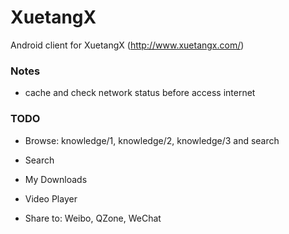 XuetangX
========

Android client for XuetangX (http://www.xuetangx.com/)


### Notes

+ cache and check network status before access internet


### TODO

+ Browse: knowledge/1, knowledge/2, knowledge/3 and search

+ Search

+ My Downloads

+ Video Player

+ Share to: Weibo, QZone, WeChat
